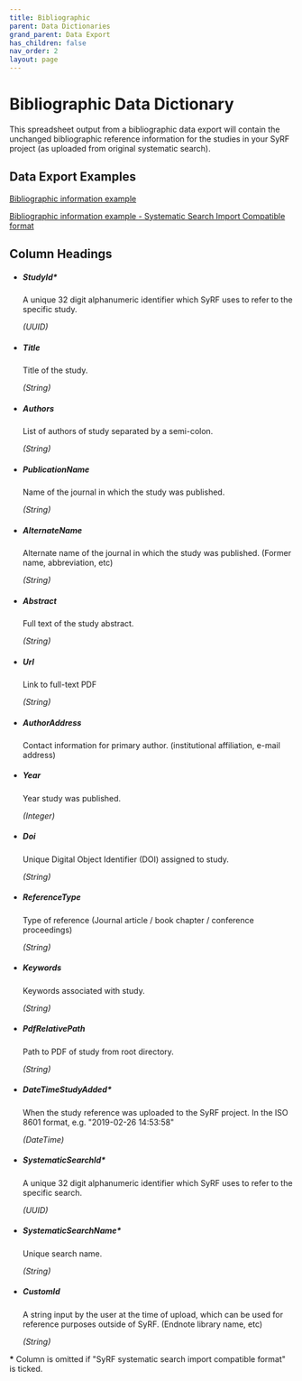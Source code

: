 ```yaml
---
title: Bibliographic
parent: Data Dictionaries
grand_parent: Data Export
has_children: false
nav_order: 2
layout: page
---
```


# Bibliographic Data Dictionary

This spreadsheet output from a bibliographic data export will contain the unchanged bibliographic reference information for the studies in your SyRF project (as uploaded from original systematic search).

## Data Export Examples

[Bibliographic information example](./spreadsheet_templates/bibliographic_information_example.csv)

[Bibliographic information example - Systematic Search Import Compatible format](./spreadsheet_templates/bibliographic_information_systematic-search-import-compatibility-format_example.csv)

## Column Headings

- ##### **StudyId\***

  A unique 32 digit alphanumeric identifier which SyRF uses to refer to the specific study.

  _(UUID)_

- ##### **Title**

  Title of the study.

  _(String)_

- ##### **Authors**

  List of authors of study separated by a semi-colon.

  _(String)_

- ##### **PublicationName**

  Name of the journal in which the study was published.

  _(String)_

- ##### **AlternateName**

  Alternate name of the journal in which the study was published. (Former name, abbreviation, etc)

  _(String)_

- ##### **Abstract**

  Full text of the study abstract.

  _(String)_

- ##### **Url**

  Link to full-text PDF

  _(String)_

- ##### **AuthorAddress**

  Contact information for primary author. (institutional affiliation, e-mail address)

- ##### **Year**

  Year study was published.

  _(Integer)_

- ##### **Doi**

  Unique Digital Object Identifier (DOI) assigned to study.

  _(String)_

- ##### **ReferenceType**

  Type of reference (Journal article / book chapter / conference proceedings)

  _(String)_

- ##### **Keywords**

  Keywords associated with study.

  _(String)_

- ##### **PdfRelativePath**

  Path to PDF of study from root directory.

  _(String)_

- ##### **DateTimeStudyAdded\***

  When the study reference was uploaded to the SyRF project. In the ISO 8601 format, e.g. "2019-02-26 14:53:58"

  _(DateTime)_

- ##### **SystematicSearchId\***

  A unique 32 digit alphanumeric identifier which SyRF uses to refer to the specific search.

  _(UUID)_

- ##### **SystematicSearchName\***

  Unique search name.

  _(String)_

- ##### **CustomId**
  A string input by the user at the time of upload, which can be used for reference purposes outside of SyRF. (Endnote library name, etc)

  _(String)_

**\*** Column is omitted if "SyRF systematic search import compatible format" is ticked.
